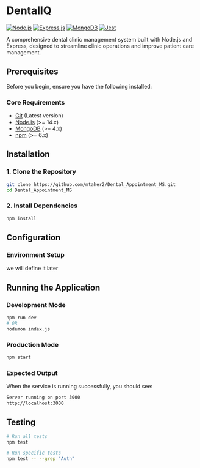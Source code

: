 # DentalIQ

[![Node.js](https://img.shields.io/badge/Node.js-43853D?style=for-the-badge&logo=node.js&logoColor=white)](https://nodejs.org/)
[![Express.js](https://img.shields.io/badge/Express.js-000000?style=for-the-badge&logo=express&logoColor=white)](https://expressjs.com/)
[![MongoDB](https://img.shields.io/badge/MongoDB-47A248?style=for-the-badge&logo=mongodb&logoColor=white)](https://www.mongodb.com/)
[![Jest](https://img.shields.io/badge/Jest-C21325?style=for-the-badge&logo=jest&logoColor=white)](https://jestjs.io/)

A comprehensive dental clinic management system built with Node.js and Express, designed to streamline clinic operations and improve patient care management.

## Prerequisites

Before you begin, ensure you have the following installed:

### Core Requirements
- [Git](https://git-scm.com/) (Latest version)
- [Node.js](https://nodejs.org/) (>= 14.x)
- [MongoDB](https://www.mongodb.com/) (>= 4.x)
- [npm](https://www.npmjs.com/) (>= 6.x)

## Installation

### 1. Clone the Repository
```bash
git clone https://github.com/mtaher2/Dental_Appointment_MS.git
cd Dental_Appointment_MS
```

### 2. Install Dependencies
```bash
npm install
```

## Configuration

### Environment Setup
we will define it later
<!-- 1. Create a `.env` file in the project root:
```bash
cp .env.example .env
```

2. Configure your environment variables in the `.env` file:
```env
# Server Configuration
PORT=5001
NODE_ENV=development

# Database Configuration
MONGODB_URI=mongodb://localhost:27017/dentaliq

# JWT Configuration
JWT_SECRET=your_jwt_secret
JWT_EXPIRES_IN=24h

# File Upload Configuration
UPLOAD_PATH=public/uploads
``` -->



## Running the Application

### Development Mode
```bash
npm run dev
# OR
nodemon index.js
```

### Production Mode
```bash
npm start
```

### Expected Output
When the service is running successfully, you should see:
```bash
Server running on port 3000
http://localhost:3000
```


## Testing

```bash
# Run all tests
npm test

# Run specific tests
npm test -- --grep "Auth"
```
